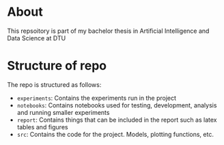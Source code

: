 # About
This repsoitory is part of my bachelor thesis in Artificial Intelligence and Data Science at DTU

# Structure of repo
The repo is structured as follows:
- `experiments`: Contains the experiments run in the project
- `notebooks`: Contains notebooks used for testing, development, analysis and running smaller experiments
- `report`: Contains things that can be included in the report such as latex tables and figures
- `src`: Contains the code for the project. Models, plotting functions, etc.


